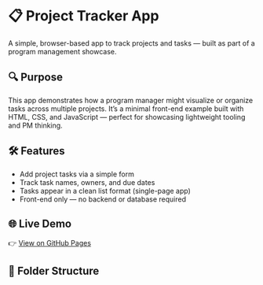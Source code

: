 # 📋 Project Tracker App

A simple, browser-based app to track projects and tasks — built as part of a program management showcase.

## 🔍 Purpose

This app demonstrates how a program manager might visualize or organize tasks across multiple projects. It’s a minimal front-end example built with HTML, CSS, and JavaScript — perfect for showcasing lightweight tooling and PM thinking.

## 🛠 Features

- Add project tasks via a simple form
- Track task names, owners, and due dates
- Tasks appear in a clean list format (single-page app)
- Front-end only — no backend or database required

## 🌐 Live Demo

👉 [View on GitHub Pages](https://your-username.github.io/program-management-showcase/project-tracker-app/)

## 📁 Folder Structure


